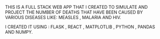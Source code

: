 
<p>THIS IS A FULL STACK WEB APP THAT I CREATED TO SIMULATE AND PROJECT THE  NUMBER OF DEATHS THAT HAVE BEEN CAUSED BY VARIOUS DISEASES LIKE: MEASLES , MALARIA AND HIV.</p>
I CREATED IT USING : FLASK , REACT , MATPLOTLIB , PYTHON , PANDAS AND NUMPY.
